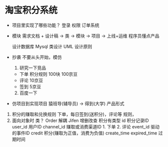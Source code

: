 # 淘宝积分系统

- 项目里实现了哪些功能？
  登录
  权限
  订单系统

- 模块
  需求文档 + 设计稿 -> 类 -> 模块 -> 项目 -> 上线+运维
  程序员懂点产品 

  设计数据库  Mysql
  类设计 UML
  设计原则

- 抄袭
  不要从头开始，模仿
  1. 研究一下竞品
    - 下单
      积分规则
      100块 100京豆
    - 评论
      10京豆
    - 签到
      5京豆
  2. 百度一下
- 仿项目到实现项目
  猿班导(辅导员) -> 得到(大学)
  产品形式

1. 积分的赚取和兑换规则
  下单，每日签到(送积分)，评论等 规则，
2. 面向对象时 类？
  Order 解耦 Jifen 增删改查
  积分有类型 
  id          积分记录ID
  user_id     用户ID
  channel_id  赚取或消费渠道ID 1. 下单 2. 评论
  event_id    驱动的事件ID
  credit      积分(赚取为正值，消费为负值)
  create_time
  expired_time 过期时间